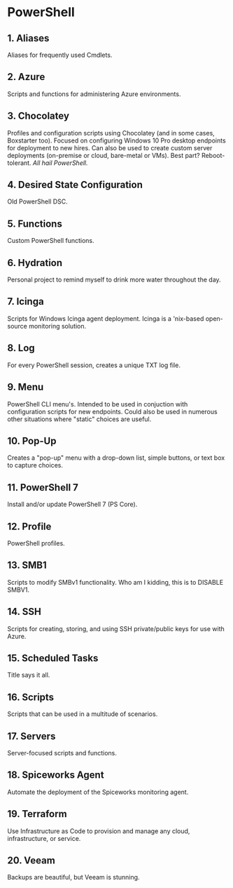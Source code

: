 # PowerShell

## 1. Aliases
Aliases for frequently used Cmdlets.

## 2. Azure
Scripts and functions for administering Azure environments.

## 3. Chocolatey
Profiles and configuration scripts using Chocolatey (and in some cases, Boxstarter too).
Focused on configuring Windows 10 Pro desktop endpoints for deployment to new hires.
Can also be used to create custom server deployments (on-premise or cloud, bare-metal or VMs).
Best part? Reboot-tolerant.
*All hail PowerShell.*

## 4. Desired State Configuration
Old PowerShell DSC.

## 5. Functions
Custom PowerShell functions.

## 6. Hydration
Personal project to remind myself to drink more water throughout the day.

## 7. Icinga
Scripts for Windows Icinga agent deployment.
Icinga is a 'nix-based open-source monitoring solution.

## 8. Log
For every PowerShell session, creates a unique TXT log file.

## 9. Menu
PowerShell CLI menu's. Intended to be used in conjuction with configuration scripts for new endpoints.
Could also be used in numerous other situations where "static" choices are useful.

## 10. Pop-Up
Creates a "pop-up" menu with a drop-down list, simple buttons, or text box to capture choices.

## 11. PowerShell 7
Install and/or update PowerShell 7 (PS Core).

## 12. Profile
PowerShell profiles.

## 13. SMB1
Scripts to modify SMBv1 functionality.
Who am I kidding, this is to DISABLE SMBV1.

## 14. SSH
Scripts for creating, storing, and using SSH private/public keys for use with Azure.

## 15. Scheduled Tasks
Title says it all.

## 16. Scripts
Scripts that can be used in a multitude of scenarios.

## 17. Servers
Server-focused scripts and functions.

## 18. Spiceworks Agent
Automate the deployment of the Spiceworks monitoring agent.

## 19. Terraform
Use Infrastructure as Code to provision and manage any cloud, infrastructure, or service.

## 20. Veeam
Backups are beautiful, but Veeam is stunning.
